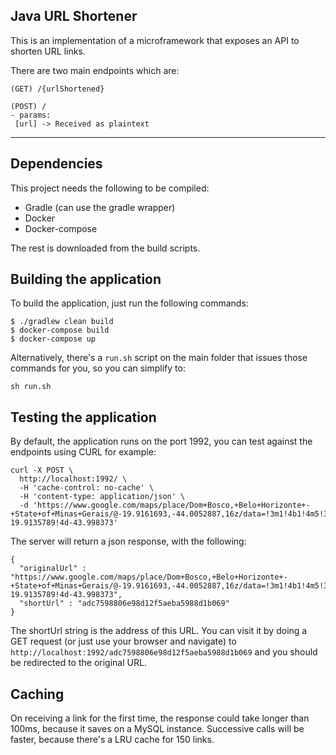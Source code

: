 ## Java URL Shortener

This is an implementation of a microframework that exposes an API to shorten URL links.

There are two main endpoints which are:
```
(GET) /{urlShortened}
```

```
(POST) /
- params:
 [url] -> Received as plaintext
```

----

## Dependencies

This project needs the following to be compiled:

* Gradle (can use the gradle wrapper)
* Docker
* Docker-compose

The rest is downloaded from the build scripts.

## Building the application

To build the application, just run the following commands:

```$xslt
$ ./gradlew clean build
$ docker-compose build
$ docker-compose up
```

Alternatively, there's a `run.sh` script on the main folder that issues those commands for you, so you can simplify to:
```$xslt
sh run.sh
```

## Testing the application

By default, the application runs on the port 1992, you can test against the endpoints using CURL for example:

```$xslt
curl -X POST \
  http://localhost:1992/ \
  -H 'cache-control: no-cache' \
  -H 'content-type: application/json' \
  -d 'https://www.google.com/maps/place/Dom+Bosco,+Belo+Horizonte+-+State+of+Minas+Gerais/@-19.9161693,-44.0052887,16z/data=!3m1!4b1!4m5!3m4!1s0xa696ecd970a721:0xf7bc5ebeb1e7b42b!8m2!3d-19.9135789!4d-43.998373'
```

The server will return a json response, with the following:
```$xslt
{
  "originalUrl" : "https://www.google.com/maps/place/Dom+Bosco,+Belo+Horizonte+-+State+of+Minas+Gerais/@-19.9161693,-44.0052887,16z/data=!3m1!4b1!4m5!3m4!1s0xa696ecd970a721:0xf7bc5ebeb1e7b42b!8m2!3d-19.9135789!4d-43.998373",
  "shortUrl" : "adc7598806e98d12f5aeba5988d1b069"
}
```

The shortUrl string is the address of this URL. You can visit it by doing a GET request (or just use your browser and navigate) to
`http://localhost:1992/adc7598806e98d12f5aeba5988d1b069` and you should be redirected to the original URL. 

## Caching

On receiving a link for the first time, the response could take longer than 100ms, because it saves on a MySQL instance.
Successive calls will be faster, because there's a LRU cache for 150 links. 